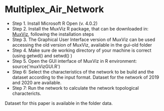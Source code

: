 # Multiplex_Air_Network


- Step 1. Install Microsoft R Open (v. 4.0.2)
- Step 2. Install the MuxViz R package, that can be downloaded in: [MuxViz](https://github.com/manlius/muxViz), following the installation steps
- Step 3. The Graphical User Interface version of MuxViz can be used accessing the old version of MuxViz, available in the gui-old folder
- Step 4. Make sure de working directory of your machine is correct (using getwd() and setwd() )
- Step 5. Open the GUI interface of MuxViz in R environment: source('muxVizGUI.R')
- Step 6: Select the characteristics of the network to be build and the dataset according to the input format. Dataset for the network of 2019 and 2020 are available.
- Step 7: Run the network to calculate the network topological charactericts.

Dataset for this paper is available in the folder data.




